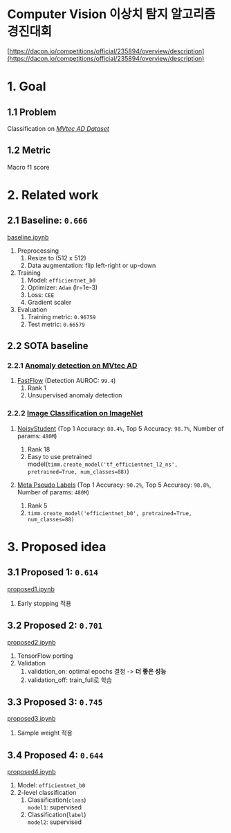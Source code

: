 # Computer Vision 이상치 탐지 알고리즘 경진대회
[https://dacon.io/competitions/official/235894/overview/description](https://dacon.io/competitions/official/235894/overview/description)


# 1. Goal
## 1.1 Problem
Classification on [*MVtec AD Dataset*](https://www.mvtec.com/company/research/datasets/mvtec-ad)

## 1.2 Metric
Macro f1 score


# 2. Related work
## 2.1 Baseline: `0.666`
[baseline.ipynb](baseline.ipynb)

1. Preprocessing
   1. Resize to (512 x 512)
   2. Data augmentation: flip left-right or up-down
2. Training
   1. Model: `efficientnet_b0`
   2. Optimizer: `Adam` (lr=1e-3)
   3. Loss: `CEE`
   4. Gradient scaler
3. Evaluation
   1. Training metric: `0.96759`
   2. Test metric: `0.66579`

## 2.2 SOTA baseline
### 2.2.1 [Anomaly detection on MVtec AD](https://paperswithcode.com/sota/anomaly-detection-on-mvtec-ad)
1. [FastFlow](https://github.com/gathierry/FastFlow) (Detection AUROC: `99.4`)
   1. Rank 1
   2. Unsupervised anomaly detection

### 2.2.2 [Image Classification on ImageNet](https://paperswithcode.com/sota/image-classification-on-imagenet)
1. [NoisyStudent](https://github.com/rwightman/pytorch-image-models/blob/9a25fdf3ad0414b4d66da443fe60ae0aa14edc84/timm/models/efficientnet.py#L1520) (Top 1 Accuracy: `88.4%`, Top 5 Accuracy: `98.7%`, Number of params: `480M`)
   1. Rank 18
   2. Easy to use pretrained model(`timm.create_model('tf_efficientnet_l2_ns', pretrained=True, num_classes=88)`) 

2. [Meta Pseudo Labels](https://github.com/google-research/google-research/tree/master/meta_pseudo_labels) (Top 1 Accuracy: `90.2%`, Top 5 Accuracy: `98.8%`, Number of params: `480M`)
   1. Rank 5
   2. `timm.create_model('efficientnet_b0', pretrained=True, num_classes=88)` 


# 3. Proposed idea
## 3.1 Proposed 1: `0.614`
[proposed1.ipynb](proposed1.ipynb)
1. Early stopping 적용


## 3.2 Proposed 2: `0.701`
[proposed2.ipynb](proposed2.ipynb)
1. TensorFlow porting
2. Validation
   1. validation_on: optimal epochs 결정 -> **더 좋은 성능**
   2. validation_off: train_full로 학습


## 3.3 Proposed 3: `0.745`
[proposed3.ipynb](proposed3.ipynb)
1. Sample weight 적용


## 3.4 Proposed 4: `0.644`
[proposed4.ipynb](proposed4.ipynb)
1. Model: `efficientnet_b0`
2. 2-level classification
   1. Classification(`class`) \
      `model1`: supervised
   2. Classification(`label`) \
      `model2`: supervised
